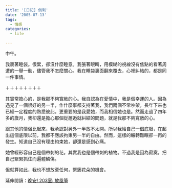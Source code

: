 ```yaml
---
title: '[日記] 倒刺'
date: '2005-07-13'
tags:
  - 情感
categories:
  - life

---
```

中午。  
  
我裹著睡袋。很累，卻沒什麼睡意。我張著眼睛，用模糊的視線沒有焦點的看著周遭的一舉一動，儘管我不怎麼關心。我在睡袋裏面翻來覆去，心裡糾結的，都是同一件事情。  
  
＋＋＋＋＋＋＋＋  
  
其實常擔心的，是我那不夠寬敞的心。我自認為在愛情中，我是個幸運的人。因為遇見了一個很好的另一半，作什麼事都支持著我，我們兩個不常吵架，長年下來也已經一定程度的熟悉彼此。更重要的是我愛她，而我相信她也是。然而走過了四年多的歲月，我卻還是擔心那個從邂逅就糾結的問題，就是我那不夠寬敞的心。  
  
跟其他的情侶比起來，我承認對另外一半放不太開。所以我給自己一個底限，在超出這個底限以前，我都不應該拘束另一半的自由。然而，這樣的輾轉難眠卻一再的發生。知道自己沒有理由約束她，卻還是感到心痛。  
  
她曾經形容自己是個帶刺的花。其實我也是個帶刺的植物。不過我是因為寂寞，把自己緊緊抓住而遍體鱗傷。  
  
但就算如此，我也不想放棄任何，緊簇花朵的機會。  
  
延伸閱讀：[晚安! 203室: 放風箏](http://r203.blogspot.com/2005/07/blog-post_14.html)
